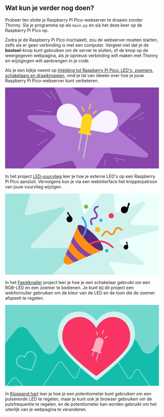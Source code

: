 ## Wat kun je verder nog doen?

Probeer ten slotte je Raspberry Pi Pico-webserver te draaien zonder Thonny. Sla je programma op als `main.py` en sla het deze keer op de Raspberry Pi Pico op.

Zodra je de Raspberry Pi Pico inschakelt, zou de webserver moeten starten, zelfs als er geen verbinding is met een computer. Vergeet niet dat je de **bootsel**-knop kunt gebruiken om de server te sluiten, of de knop op de weergegeven webpagina, als je opnieuw verbinding wilt maken met Thonny en wijzigingen wilt aanbrengen in je code.

Als je een kijkje neemt op [Inleiding tot Raspberry Pi Pico: LED's, zoemers, schakelaars en draaiknoppen](https://projects.raspberrypi.org/en/pathways/pico-intro), vind je tal van ideeën over hoe je jouw Raspberry Pi Pico-webserver kunt verbeteren.

![Bannerafbeelding van het vuurvlieg-project.](images/fire_fly.png)

In het project [LED-vuurvlieg](https://projects.raspberrypi.org/en/projects/led-firefly) leer je hoe je externe LED's op een Raspberry Pi Pico aansluit. Vervolgens kun je via een webinterface het knipperpatroon van jouw vuurvlieg wijzigen.

![Bannerafbeelding van het feestknaller-project.](images/party-popper.png)

In het [Feestknaller](https://projects.raspberrypi.org/en/projects/party-popper) project leer je hoe je een schakelaar gebruikt om een RGB-LED en een zoemer te bedienen. Je kunt bij dit project een webformulier gebruiken om de kleur van de LED en de toon die de zoemer afspeelt te regelen.

![Bannerafbeelding van het kloppend hart-project.](images/beating-heart.png)

In [Kloppend hart](https://projects.raspberrypi.org/en/projects/beating-heart) leer je hoe je een potentiometer kunt gebruiken om een pulserende LED te regelen, maar je kunt ook je browser gebruiken om de pulsfrequentie te regelen, en de potentiometer kan worden gebruikt om het uiterlijk van je webpagina te veranderen.
